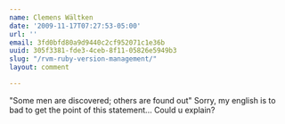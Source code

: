 ```yaml
---
name: Clemens Wältken
date: '2009-11-17T07:27:53-05:00'
url: ''
email: 3fd0bfd80a9d9440c2cf952071c1e36b
uuid: 305f3381-fde3-4ceb-8f11-05826e5949b3
slug: "/rvm-ruby-version-management/"
layout: comment

---
```


"Some men are discovered; others are found out"
Sorry, my english is to bad to get the point of this statement... Could u explain?

